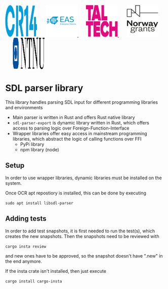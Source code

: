 <a href="https://cr14.ee">
    <img src="assets/logos/CR14-logo.svg" alt="CR14 Logo" width="100" height="100">
</a>
&nbsp;&nbsp;&nbsp;&nbsp;&nbsp;
<a href="https://eas.ee">
    <img src="assets/logos/eas-logo.svg" alt="EAS Logo" width="100" height="100">
</a>
&nbsp;&nbsp;&nbsp;&nbsp;&nbsp;
<a href="https://taltech.ee">
    <img src="assets/logos/Taltech-logo.svg" alt="Taltech Logo" width="100" height="100">
</a>
&nbsp;&nbsp;&nbsp;&nbsp;&nbsp;
<a href="https://eeagrants.org">
    <img src="assets/logos/ng.png" alt="NG Logo" width="100" height="100">
</a>
&nbsp;&nbsp;&nbsp;&nbsp;&nbsp;
<a href="https://ntnu.edu">
    <img src="assets/logos/NTNU-logo.svg" alt="NTNU Logo" width="100" height="100">
</a>

# SDL parser library

This library handles parsing SDL input for different programming libraries and environments


- Main parser is written in Rust and offers Rust native library
- `sdl-parser-export` is dynamic library written in Rust, which offers access to parsing logic over Foreign-Function-Interface
- Wrapper libraries offer easy access in mainstream programming libraries, which abstract the logic of calling functions over FFI
  - PyPi library
  - npm library (node)

## Setup

In order to use wrapper libraries, dynamic libraries must be installed on the system.

Once OCR apt repostiory is installed, this can be done
by executing

`sudo apt install libsdl-parser`

## Adding tests

In order to add test snapshots, it is first needed to run the test(s), which creates the new snapshots. Then the snapshots need to be reviewed with

`cargo insta review`

and new ones have to be approved, so the snapshot doesn't have ".new" in the end anymore.

If the insta crate isn't installed, then just execute

`cargo install cargo-insta`
